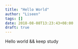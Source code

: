 ```yaml
---
title: "Hello World"
author: "Liseen"
tags: []
date: 2018-08-08T13:23:43+08:00
draft: true
---
```


Hello world && keep study
